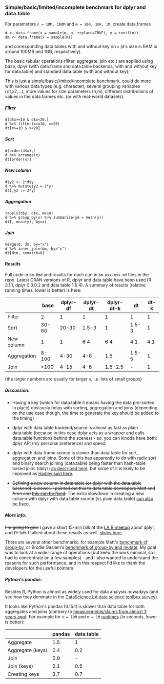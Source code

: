 
### Simple/basic/limited/incomplete benchmark for dplyr and data.table 

For parameters `n = 10M, 100M` and `m = 100, 10K, 1M`, create data.frames
```{r eval=FALSE}
d <- data.frame(x = sample(m, n, replace=TRUE), y = runif(n))
dm <- data.frame(x = sample(m))
```
and corresponding data.tables with and without key on `x` (`d`'s size in RAM is
around 100MB and 1GB, respectively).

The basic tabular operations (filter, aggregate, join etc.) are applied using base, dplyr (with data.frame and data.table backends, with and without key for data.table) and standard data.table (with and without key).

This is just a simple/basic/limited/incomplete benchmark, could do more with various data types (e.g. character), several grouping variables (x1,x2,...), more values for size parameters (n,m), different distributions of values in the data.frames etc. (or with real-world datasets). 


##### Filter 

```{r eval=FALSE}
d[d$x>=10 & d$x<20,]
d %>% filter(x>=10, x<20)
dt[x>=10 & x<20]
```

##### Sort

```{r eval=FALSE}
d[order(d$x),]
d %>% arrange(x)
dt[order(x)]
```

##### New column

```{r eval=FALSE}
d$y2 <- 2*d$y
d %>% mutate(y2 = 2*y)
dt[,y2 := 2*y]
```

##### Aggregation

```{r eval=FALSE}
tapply(d$y, d$x, mean)
d %>% group_by(x) %>% summarize(ym = mean(y))
dt[, mean(y), by=x]
```

##### Join

```{r eval=FALSE}
merge(d, dm, by="x")
d %>% inner_join(dm, by="x")
dt[dtm, nomatch=0]
```


#### Results

Full code in `bm.Rmd` and results for each n,m in `bm-nxx-mxx.md` files in the repo. Latest CRAN 
versions of R, dplyr and data.table have been used (R 3.1.1, dplyr 0.3.0.2 and data.table 1.9.4). 
A summary of results (relative running times, lower is better) is here:

|                 |    base     |   dplyr-df  |  dplyr-dt  |  dplyr-dt-k  |     dt     |     dt-k    |
| --------------- | ----------- | ----------- | ---------- | ------------ | ---------- |  ---------- |
| Filter          |     2       |     1       |     1      |      1       |      1     |       1     |
| Sort            |    30-60    |   20-30     |   1.5-3    |      1       |   1.5-3    |       1     |
| New column      |     1       |     1       | ~~6~~ 4    |  ~~6~~ 4     | ~~4~~ 1    |  ~~4~~ 1    |
| Aggregation     |    8-100    |    4-30     |    4-6     |     1.5      |   1.5-5    |       1     |
| Join            |    >100     |    4-15     |    4-6     |   1.5-2.5    |      -     |       1     |

(the larger numbers are usually for larger `m`, i.e. lots of small groups)


##### Discussion:

- Having a key (which for data.table it means having the data pre-sorted in place) obviously helps with
sorting, aggregation and joins (depending on the use case though, the time to generate the key 
should be added to the timing)

- dplyr with data.table backend/source is almost as fast as plain data.table (because in this case dplyr acts as a wrapper and calls data.table functions behind the scenes) - 
so, you can kindda have both: dplyr API (my personal preference) and speed

- dplyr with data.frame source is slower than data.table for sort, aggregation and joins. Some of
this has apparently to do with radix sort and binary search joining (data.table) being faster
than hash-table based joins (dplyr) [as described here](https://gist.github.com/arunsrinivasan/db6e1ce05227f120a2c9), but some of it is likely to be improved as [Hadley said here](https://twitter.com/hadleywickham/status/527162872200065025).

- ~~Defining a new column in data.table (or dplyr with the data.table backend) is slower. I pointed out this to data.table developers Matt and Arun and [this can be fixed](https://github.com/Rdatatable/data.table/issues/921).~~ The extra slowdown in creating a new column with dplyr with data.table source (vs plain data.table) [can also be fixed](https://github.com/hadley/dplyr/issues/614).

##### More info:

~~I'm going to give~~ I gave a short 15-min talk at the [LA R meetup](http://datascience.la/la-r-meetup-november-11-highlights-from-the-user-2014-conference-part-2/) about dplyr, and ~~I'll talk~~ I talked about
these results as well, [slides here](https://speakerdeck.com/datasciencela/szilard-pafka-dplyr-plus-basic-benchmark-la-r-meetup-nov-2014).

There are several other benchmarks, for example Matt's [benchmark of group-by](https://github.com/Rdatatable/data.table/wiki/Benchmarks-%3A-Grouping), or Brodie Gaslam's 
[benchmark of group-by and mutate](http://www.brodieg.com/?p=7). My goal was to look at a wider
range of operations (but keep the work minimal, so I had to concentrate on a few samples) - 
and I also wanted to understand the reasons for such performance, and in this respect I'd like
to thank the developers for the useful pointers.

##### Python's pandas:

Besides R, Python is almost as widely used for data analysis nowadays (and see how they dominate in the [DataScience.LA data science toolbox survey](http://datascience.la/data-science-toolbox-survey-results-surprise-r-and-python-win/)).

It looks like Python's pandas (0.15.1) is slower than data.table for both aggregates and joins (contrary to [measurements/claims from almost 3 years ago](https://stackoverflow.com/questions/8991709/why-are-pandas-merges-in-python-faster-than-data-table-merges-in-r)). For example for `n = 10M` and `m = 1M` [runtimes](http://nbviewer.ipython.org/github/szilard/benchm-dplyr-dt/blob/master/bm-pd.ipynb) (in seconds, lower is better):

|                   |  pandas  | data.table |
|-------------------|----------|------------|
| Aggregate         |   1.5    |    1       |
| Aggregate (keys)  |   0.4    |   0.2      |
| Join              |   5.9    |    -       |
| Join (keys)       |   2.1    |   0.5      |
| Creating keys     |   3.7    |   0.7      |



